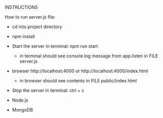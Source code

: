 INSTRUCTIONS

How to run server.js file:
- cd into project directory
- npm install
- Start the server in terminal: npm run start
    - in terminal should see console.log message from app.listen in FILE server.js
- browser http://localhost:4000 or http://localhost:4000/index.html
    - in browser should see contents in FILE public/index.html
- Stop the server in terminal: ctrl + c






- Node.js


- MongoDB